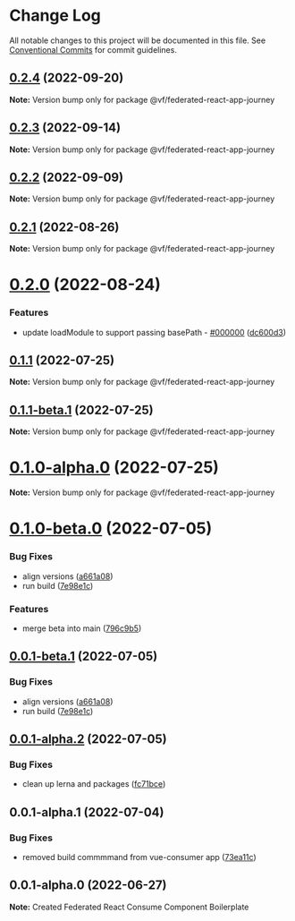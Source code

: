 # Change Log

All notable changes to this project will be documented in this file.
See [Conventional Commits](https://conventionalcommits.org) for commit guidelines.

## [0.2.4](https://vfuk-digital.visualstudio.com/Digital/_git/lib-web-federation-utils/compare/@vf/federated-react-app-journey@0.2.3...@vf/federated-react-app-journey@0.2.4) (2022-09-20)

**Note:** Version bump only for package @vf/federated-react-app-journey





## [0.2.3](https://vfuk-digital.visualstudio.com/Digital/_git/lib-web-federation-utils/compare/@vf/federated-react-app-journey@0.2.2...@vf/federated-react-app-journey@0.2.3) (2022-09-14)

**Note:** Version bump only for package @vf/federated-react-app-journey





## [0.2.2](https://vfuk-digital.visualstudio.com/Digital/_git/lib-web-federation-utils/compare/@vf/federated-react-app-journey@0.2.1...@vf/federated-react-app-journey@0.2.2) (2022-09-09)

**Note:** Version bump only for package @vf/federated-react-app-journey





## [0.2.1](https://vfuk-digital.visualstudio.com/Digital/_git/lib-web-federation-utils/compare/@vf/federated-react-app-journey@0.2.0...@vf/federated-react-app-journey@0.2.1) (2022-08-26)

**Note:** Version bump only for package @vf/federated-react-app-journey





# [0.2.0](https://vfuk-digital.visualstudio.com/Digital/_git/lib-web-federation-utils/compare/@vf/federated-react-app-journey@0.1.1...@vf/federated-react-app-journey@0.2.0) (2022-08-24)


### Features

* update loadModule to support passing basePath - [#000000](https://vfuk-digital.visualstudio.com/Digital/_git/lib-web-federation-utils/issues/000000) ([dc600d3](https://vfuk-digital.visualstudio.com/Digital/_git/lib-web-federation-utils/commits/dc600d3318c8d2de11f5886b0e99d9a8604bc3da))





## [0.1.1](https://vfuk-digital.visualstudio.com/Digital/_git/lib-web-federation-utils/compare/@vf/federated-react-app-journey@0.1.0-beta.0...@vf/federated-react-app-journey@0.1.1) (2022-07-25)

**Note:** Version bump only for package @vf/federated-react-app-journey





## [0.1.1-beta.1](https://vfuk-digital.visualstudio.com/Digital/_git/lib-web-federation-utils/compare/@vf/federated-react-app-journey@0.0.1-beta.1...@vf/federated-react-app-journey@0.1.1-beta.1) (2022-07-25)

**Note:** Version bump only for package @vf/federated-react-app-journey





# [0.1.0-alpha.0](https://dev.azure.com/vfuk-digital/Digital/_git/lib-web-federation-utils/compare/@vf/federated-react-app-journey@0.0.1-alpha.2...@vf/federated-react-app-journey@0.1.0-alpha.0) (2022-07-25)

**Note:** Version bump only for package @vf/federated-react-app-journey





# [0.1.0-beta.0](https://vfuk-digital.visualstudio.com/Digital/_git/lib-web-federation-utils/compare/@vf/federated-react-app-journey@0.0.1-alpha.2...@vf/federated-react-app-journey@0.1.0-beta.0) (2022-07-05)


### Bug Fixes

* align versions ([a661a08](https://vfuk-digital.visualstudio.com/Digital/_git/lib-web-federation-utils/commits/a661a084ec55d6b72085a1d258a8bc0e087af3b2))
* run build ([7e98e1c](https://vfuk-digital.visualstudio.com/Digital/_git/lib-web-federation-utils/commits/7e98e1c9c5bb204dadcf0aa5a92d15023d90f8de))


### Features

* merge beta into main ([796c9b5](https://vfuk-digital.visualstudio.com/Digital/_git/lib-web-federation-utils/commits/796c9b519e5c8ff45c0279ac7ee8356608108439))





## [0.0.1-beta.1](https://vfuk-digital.visualstudio.com/Digital/_git/lib-web-federation-utils/compare/@vf/federated-react-app-journey@0.0.1-alpha.2...@vf/federated-react-app-journey@0.0.1-beta.1) (2022-07-05)


### Bug Fixes

* align versions ([a661a08](https://vfuk-digital.visualstudio.com/Digital/_git/lib-web-federation-utils/commits/a661a084ec55d6b72085a1d258a8bc0e087af3b2))
* run build ([7e98e1c](https://vfuk-digital.visualstudio.com/Digital/_git/lib-web-federation-utils/commits/7e98e1c9c5bb204dadcf0aa5a92d15023d90f8de))





## [0.0.1-alpha.2](https://vfuk-digital.visualstudio.com/Digital/_git/lib-web-federation-utils/compare/@vf/federated-react-app-journey@0.0.1-alpha.1...@vf/federated-react-app-journey@0.0.1-alpha.2) (2022-07-05)


### Bug Fixes

* clean up lerna and packages ([fc71bce](https://vfuk-digital.visualstudio.com/Digital/_git/lib-web-federation-utils/commits/fc71bceea2880b9d479d95903c6eea67fc2ee27f))





## 0.0.1-alpha.1 (2022-07-04)


### Bug Fixes

* removed build commmmand  from vue-consumer app ([73ea11c](https://vfuk-digital.visualstudio.com/Digital/_git/lib-web-federation-utils/commits/73ea11c2b984c567b6bda9d76cad3d16f94793cb))





## 0.0.1-alpha.0 (2022-06-27)

**Note:** Created Federated React Consume Component Boilerplate
